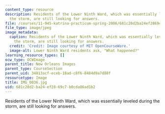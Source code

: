 ```yaml
---
content_type: resource
description: Residents of the Lower Ninth Ward, which was essentially leveled during
  the storm, are still looking for answers.
file: /courses/11-945-katrina-practicum-spring-2006/681c28d2ba24ef2869c7b0cda86ad1b2_IMG_0036.jpg
file_type: image/jpeg
image_metadata:
  caption: Residents of the Lower Ninth Ward, which was essentially leveled during
    the storm, are still looking for answers.
  credit: 'Credit: Image courtesy of MIT OpenCourseWare.'
  image-alt: Lower Ninth Ward residents ask, "What happened?"
learning_resource_types: []
ocw_type: OCWImage
parent_title: New Orleans Images
parent_type: CourseSection
parent_uid: 34813acf-eceb-18ad-c8f6-8484d9a7d88f
resourcetype: Image
title: IMG_0036.jpg
uid: 681c28d2-ba24-ef28-69c7-b0cda86ad1b2
---
```

Residents of the Lower Ninth Ward, which was essentially leveled during the storm, are still looking for answers.

